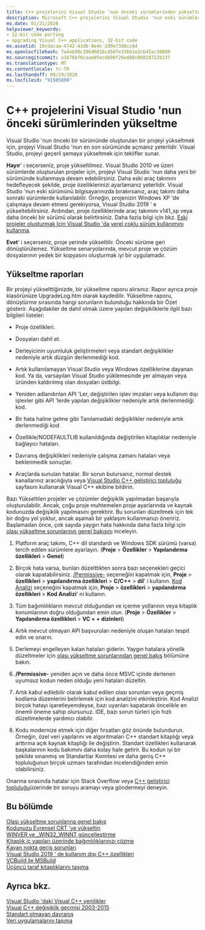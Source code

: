 ```yaml
---
title: C++ projelerini Visual Studio 'nun önceki sürümlerinden yükseltme
description: Microsoft C++ projelerini Visual Studio 'nun eski sürümlerinden yükseltme.
ms.date: 01/21/2020
helpviewer_keywords:
- 32-bit code porting
- upgrading Visual C++ applications, 32-bit code
ms.assetid: 18cdacaa-4742-43db-9e4c-2d9e73d8cc84
ms.openlocfilehash: 7a4ab98c196d601bc458fe33bb1e2cb45ac30088
ms.sourcegitcommit: a1676bf6caae05ecd698f26ed80c08828722b237
ms.translationtype: MT
ms.contentlocale: tr-TR
ms.lasthandoff: 09/29/2020
ms.locfileid: "91505890"
---
```

# <a name="upgrade-c-projects-from-earlier-versions-of-visual-studio"></a>C++ projelerini Visual Studio 'nun önceki sürümlerinden yükseltme

Visual Studio 'nun önceki bir sürümünde oluşturulan bir projeyi yükseltmek için, projeyi Visual Studio 'nun en son sürümünde açmanız yeterlidir. Visual Studio, projeyi geçerli şemaya yükseltmek için teklifler sunar.

**Hayır**' ı seçerseniz, proje yükseltilmez. Visual Studio 2010 ve üzeri sürümlerde oluşturulan projeler için, projeyi Visual Studio 'nun daha yeni bir sürümünde kullanmaya devam edebilirsiniz. Daha eski araç takımını hedefleyecek şekilde, proje özelliklerinizi ayarlamanız yeterlidir. Visual Studio 'nun eski sürümünü bilgisayarınızda bırakırsanız, araç takımı daha sonraki sürümlerde kullanılabilir. Örneğin, projenizin Windows XP 'de çalışmaya devam etmesi gerekiyorsa, Visual Studio 2019 ' e yükseltebilirsiniz. Ardından, proje özelliklerinde araç takımını v141_xp veya daha önceki bir sürümü olarak belirtirsiniz. Daha fazla bilgi için bkz. [Eski projeler oluşturmak Için Visual Studio 'da yerel çoklu sürüm kullanımını kullanma](use-native-multi-targeting.md).

**Evet**' i seçerseniz, proje yerinde yükseltilir. Önceki sürüme geri dönüştürülemez. Yükseltme senaryolarında, mevcut proje ve çözüm dosyalarının yedek bir kopyasını oluşturmak iyi bir uygulamadır.

## <a name="upgrade-reports"></a>Yükseltme raporları

Bir projeyi yükselttiğinizde, bir yükseltme raporu alırsınız. Rapor ayrıca proje klasörünüze UpgradeLog.htm olarak kaydedilir. Yükseltme raporu, dönüştürme sırasında hangi sorunların bulunduğu hakkında bir Özet gösterir. Aşağıdakiler de dahil olmak üzere yapılan değişikliklerle ilgili bazı bilgileri listeler:

- Proje özellikleri.

- Dosyaları dahil et.

- Derleyicinin uyumluluk geliştirmeleri veya standart değişiklikler nedeniyle artık düzgün derlenmediği kod.

- Artık kullanılamayan Visual Studio veya Windows özelliklerine dayanan kod. Ya da, varsayılan Visual Studio yüklemesinde yer almayan veya üründen kaldırılmış olan dosyaları üstbilgi.

- Yeniden adlandırılan API 'Ler, değiştirilen işlev imzaları veya kullanım dışı işlevler gibi API 'lerde yapılan değişiklikler nedeniyle artık derlenmediği kod.

- Bir hata haline gelme gibi Tanılamadaki değişiklikler nedeniyle artık derlenmediği kod

- Özellikle/NODEFAULTLIB kullanıldığında değiştirilen kitaplıklar nedeniyle bağlayıcı hataları.

- Davranış değişiklikleri nedeniyle çalışma zamanı hataları veya beklenmedik sonuçlar.

- Araçlarda sunulan hatalar. Bir sorun bulursanız, normal destek kanallarınız aracılığıyla veya [Visual Studio C++ geliştirici topluluğu](https://developercommunity.visualstudio.com/spaces/62/index.html) sayfasını kullanarak Visual C++ ekibine bildirin.

Bazı Yükseltilen projeler ve çözümler değişiklik yapılmadan başarıyla oluşturulabilir. Ancak, çoğu proje muhtemelen proje ayarlarında ve kaynak kodunuzda değişiklik yapılmasını gerektirir. Bu sorunları düzeltmek için tek bir doğru yol yoktur, ancak aşamalı bir yaklaşım kullanmanızı öneririz. Başlamadan önce, çok sayıda yaygın hata hakkında daha fazla bilgi için [olası yükseltme sorunlarının genel bakışını](../porting/overview-of-potential-upgrade-issues-visual-cpp.md) inceleyin.

1. Platform araç takımı, C++ dil standardı ve Windows SDK sürümü (varsa) tercih edilen sürümlere ayarlayın. (**Proje**  >  **Özellikler**  >  **Yapılandırma özellikleri**  >  **Genel**)

1. Birçok hata varsa, bunları düzelttikten sonra bazı seçenekleri geçici olarak kapatabilirsiniz. [/Permissive-](../build/reference/permissive-standards-conformance.md) seçeneğini kapatmak için, **Proje**  >  **özellikleri**  >  **yapılandırma özellikleri**  >  **C/C++**  >  **dil**' i kullanın. [Kod Analizi](../code-quality/code-analysis-for-c-cpp-overview.md) seçeneğini kapatmak için, **Proje**  >  **özellikleri**  >  **yapılandırma özellikleri**  >  **Kod Analizi**' ni kullanın.

1. Tüm bağımlılıkların mevcut olduğundan ve içerme yollarının veya kitaplık konumlarının doğru olduğundan emin olun. (**Proje**  >  **Özellikler**  >  **Yapılandırma özellikleri**  >  **VC + + dizinleri**)

1. Artık mevcut olmayan API başvuruları nedeniyle oluşan hataları tespit edin ve onarın.

1. Derlemeyi engelleyen kalan hataları giderin. Yaygın hatalara yönelik düzeltmeler için [olası yükseltme sorunlarından genel bakış](../porting/overview-of-potential-upgrade-issues-visual-cpp.md) bölümüne bakın.

1. **/Permissive-** yeniden açın ve daha önce MSVC içinde derlenen uyumsuz kodun neden olduğu yeni hataları düzeltin.

1. Artık kabul edilebilir olarak kabul edilen olası sorunları veya geçmiş kodlama düzenlerini belirlemek için kod analizini etkinleştirin. Kod Analizi birçok hatayı işaretleyemdeyse, bazı uyarıları kapatarak öncelikle en önemli öneme sahip olursunuz. IDE, bazı sorun türleri için hızlı düzeltmelerde yardımcı olabilir.

1. Kodu modernize etmek için diğer fırsatları göz önünde bulundurun. Örneğin, özel veri yapılarını ve algoritmaları C++ standart kitaplığı veya arttırma açık kaynak kitaplığı ile değiştirin. Standart özellikleri kullanarak başkalarının kodu bakımını daha kolay hale getirir. Bu kodun iyi bir şekilde sınanmış ve Standartlar Komitesi ve daha geniş C++ topluluğunun birçok uzmanı tarafından incelendiğinden emin olabilirsiniz.

Onarma sırasında hatalar için Stack Overflow veya [C++ geliştirici topluluğu](https://developercommunity.visualstudio.com/spaces/62/index.html)üzerinde bir soruyu aramayı veya göndermeyi deneyin.

## <a name="in-this-section"></a>Bu bölümde

[Olası yükseltme sorunlarına genel bakış](overview-of-potential-upgrade-issues-visual-cpp.md)\
[Kodunuzu Evrensel CRT 'ye yükseltin](upgrade-your-code-to-the-universal-crt.md)\
[WINVER ve _WIN32_WINNT güncelleştirme](modifying-winver-and-win32-winnt.md)\
[Kitaplık iç yapıları üzerinde bağımlılıklarınızı çözme](fix-your-dependencies-on-library-internals.md)\
[Kayan nokta geçiş sorunları](floating-point-migration-issues.md)\
[Visual Studio 2019 ' de kullanım dışı C++ özellikleri](features-deprecated-in-visual-studio.md)\
[VCBuild ile MSBuild](build-system-changes.md)\
[Üçüncü taraf kitaplıklarını taşıma](porting-third-party-libraries.md)

## <a name="see-also"></a>Ayrıca bkz.

[Visual Studio 'daki Visual C++ yenilikler](../overview/what-s-new-for-visual-cpp-in-visual-studio.md)\
[Visual C++ değişiklik geçmişi 2003-2015](../porting/visual-cpp-change-history-2003-2015.md)\
[Standart olmayan davranış](../cpp/nonstandard-behavior.md)\
[Veri uygulamalarını taşıma](../data/data-access-programming-mfc-atl.md)
